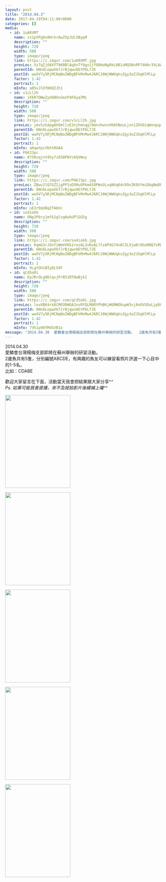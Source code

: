 ```yaml
---
layout: post
title: "2014.04.3" 
date: 2017-04-29T04:11:00+0000 
categories: [] 
media:
  - id: 1u6RVMT
    name: zz1pVPg8v0HrkrAwZVpJULXBypM
    description: ""   
    height: 720
    width: 508
    type: image/jpeg
    link: https://i.imgur.com/1u6RVMT.jpg
    prevLoc: Xz7qZjO8XYT9KBBlAqXnTY9gx1jY9OHwNg0kL0B1uMQ5NvRP74HAr3VLAWAvILn2mlOQzyIRo7A4P193U3M7ogKNW8s8W1ZGKVDOtA6ZxlK3JrcYJEw7BYl7Uo510VYKVgug3gL0B8VqHYWWyn80EyijKxZL54E2FYVJm8ggRxfNMrx6J00wSgv7pGg77jfNyAXEA81nuJMkmr750nUmDZYzkvZ9f5xnJJryR0c3EYQ79KlqixpVqPQV1AFzDX5J5Bl6
    parentId: 6Nn8LopwXkfJrBjqwv8EtP6L7JE
    postId: wwXV7y5RjMCNqNoZWDgBFkMnMw4J6RCJ0WjNWOqksZgy3oZJGqHlMlLp
    factor: 1.42
    portrait: 1
    mInfo: a05vJlDfDK0ZJh1
  - id: v1cLl2h
    name: jKER7QWwZyUOBOvGmzP4F6yq7ML
    description: ""   
    height: 720
    width: 508
    type: image/jpeg
    link: https://i.imgur.com/v1cLl2h.jpg
    prevLoc: jmv5zG4pgAhOmllzE3njhmnqgl0mnvhwnxVKAVNouLjxn1ZOVDiqWxnpqAqkuLPNWVxYy5I9A6zJvWrQtWNXp9AmRgH1myJERyR9sQ9Zq0OJEGUMnLZO8oAvfvRGy3RBzKU9Gvl3ZmwQCwpExJ1r2XFqzrq0DODVsOBy8OrDjPIQPPR149pLS0oPD55Zkjf03ByEjkwqHwNyRDVDyDuZPOyP5x9XuLqK1xWwN2fQWr88mm8YUMyygOAB92tqy7xvY2D2TP4
    parentId: 6Nn8LopwXkfJrBjqwv8EtP6L7JE
    postId: wwXV7y5RjMCNqNoZWDgBFkMnMw4J6RCJ0WjNWOqksZgy3oZJGqHlMlLp
    factor: 1.42
    portrait: 1
    mInfo: aKqwYpcVbhtRGAd
  - id: P6KJ3pc
    name: 075RvqjnY4hy7z85BPNYcKQVWoy
    description: ""   
    height: 720
    width: 508
    type: image/jpeg
    link: https://i.imgur.com/P6KJ3pc.jpg
    prevLoc: ZBwv2lQ7GZIjgPP1vD5MuOP6m45OPWsGLxqNVq64cR9vZK8VYmiDAgNwDBDZTQxZKpWJGMU4WrzJjQD1cVAzlYxy92IXmRzGJQ0NSmPjg60Nx9uYN1JDvK9pfLRjYPj9E0H4G12G1KEJTDARqnlmvQF7rqLAzp3LhM3QpMOKvkh855q1zGQLc6AErNNDB9CG0Q9L4RjXFvl8oO6YR9FJ9nmzkW68HpNr42053KSR01mMo0OnhlZQE7mJxkH8YL1EQjlZSy8
    parentId: 6Nn8LopwXkfJrBjqwv8EtP6L7JE
    postId: wwXV7y5RjMCNqNoZWDgBFkMnMw4J6RCJ0WjNWOqksZgy3oZJGqHlMlLp
    factor: 1.42
    portrait: 1
    mInfo: uE3r0qUBqZfAbXc
  - id: so4iokb
    name: 8Np2P8ry1mfk2glvgOwkUPlGG5g
    description: ""   
    height: 720
    width: 508
    type: image/jpeg
    link: https://i.imgur.com/so4iokb.jpg
    prevLoc: 6qmG3rJOxYiWmVVRk1rosAL3vKoAL7tzAP4G74n6C3LXjw0rOGuRNQ7vRDR4tOx89RWorNhqAGMPVR6ES8NxZ6kRYwuPxAjMY6oJhvljm5PzE7fRLOBQzK78TvX9xKvwDZhQW1oo55X6fDqV2VlOmWfVyOPwMnzDfyx50N1DmWF5QyR0x526TzpY9Q7mNgUNgMKKN0MPCjMBkBg86ZtB0zlJKnVAHXzGrlO9G0FOPxjgM9rruOVp1jol0ZHo16W5E4N
    parentId: 6Nn8LopwXkfJrBjqwv8EtP6L7JE
    postId: wwXV7y5RjMCNqNoZWDgBFkMnMw4J6RCJ0WjNWOqksZgy3oZJGqHlMlLp
    factor: 1.42
    portrait: 1
    mInfo: 9LgtOUiBIyQLG9F
  - id: qCd5o0i
    name: EpJRrOLg8DiqvjPrB51RT8wBjk2
    description: ""   
    height: 720
    width: 508
    type: image/jpeg
    link: https://i.imgur.com/qCd5o0i.jpg
    prevLoc: lovXBK4rk8CMEOOWGA2osRYQLM8RYPhBKjWGMWE6upW3vjAnOVSDoLjpD0DvTLWO9q4RvZI7oxWXlGBMSY5rJLDy9NsRpPNYXGjKTvXMz8BNAGIoYqM68og2F5GOK8NrQ2CA70QNQxV8c1E5LqoqwACK2YYjnnXvsOXPoOyzJ2IvBBwQA9jOi5xnz33X1Xcl53QZDgNKirAjEL879YT73833y3zWu0E7rEjZlmiA4rD0rBZBcPXj60OZgwHgZAgmlX3RT6x
    parentId: 6Nn8LopwXkfJrBjqwv8EtP6L7JE
    postId: wwXV7y5RjMCNqNoZWDgBFkMnMw4J6RCJ0WjNWOqksZgy3oZJGqHlMlLp
    factor: 1.42
    portrait: 1
    mInfo: 7Vk1p90fMdSVB1o
message: "2014.04.30  愛鱗會台灣楊梅支部即將在蘇州舉辦的研習活動。  2歲魚共有5隻，分別編號ABCDE，有興趣的魚友可以練習看照片評選一下心目中的1-5名。  比如;CDABE    歡迎大家留言在下面，活動當天我會把結果跟大家分享_   Ps. 如果可能我會直播，來不及就拍影片後續補上囉_"
---
```


2014.04.30  
愛鱗會台灣楊梅支部即將在蘇州舉辦的研習活動。  
2歲魚共有5隻，分別編號ABCDE，有興趣的魚友可以練習看照片評選一下心目中的1-5名。  
比如：CDABE  
  
歡迎大家留言在下面，活動當天我會把結果跟大家分享^_^   
Ps. 如果可能我會直播，來不及就拍影片後續補上囉^_^


[//]: #media:  
<a href="https://i.imgur.com/1u6RVMT.jpg"><img src="https://i.imgur.com/1u6RVMT.jpg" height="300" width="211" /></a> 
  

<a href="https://i.imgur.com/v1cLl2h.jpg"><img src="https://i.imgur.com/v1cLl2h.jpg" height="300" width="211" /></a> 
  

<a href="https://i.imgur.com/P6KJ3pc.jpg"><img src="https://i.imgur.com/P6KJ3pc.jpg" height="300" width="211" /></a> 
  

<a href="https://i.imgur.com/so4iokb.jpg"><img src="https://i.imgur.com/so4iokb.jpg" height="300" width="211" /></a> 
  

<a href="https://i.imgur.com/qCd5o0i.jpg"><img src="https://i.imgur.com/qCd5o0i.jpg" height="300" width="211" /></a> 
 
